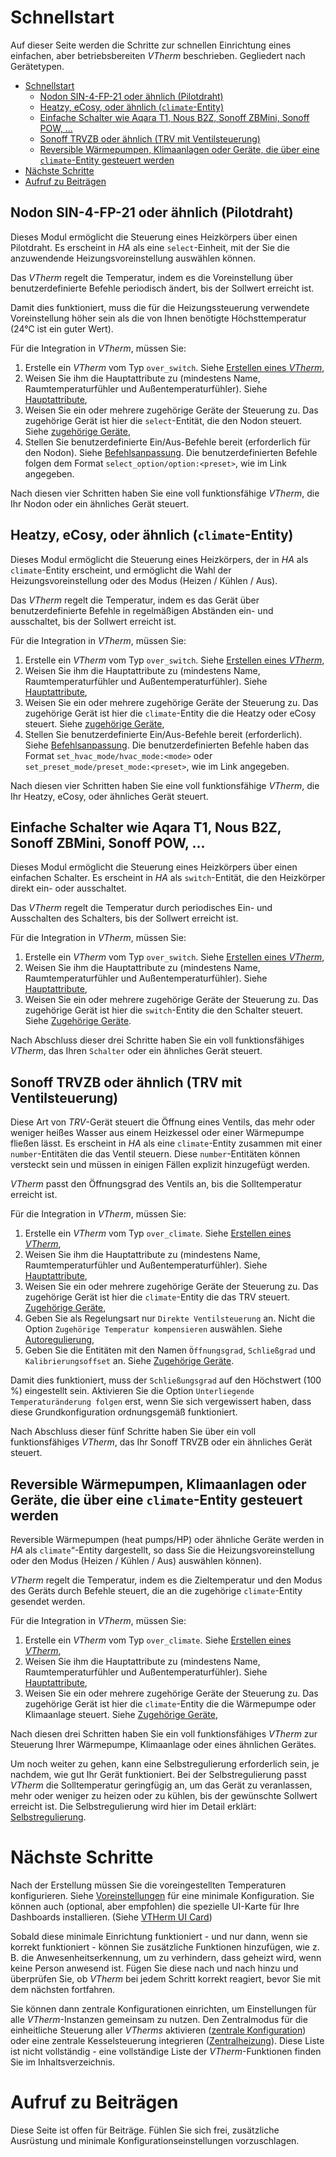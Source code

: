 # Schnellstart

Auf dieser Seite werden die Schritte zur schnellen Einrichtung eines einfachen, aber betriebsbereiten _VTherm_ beschrieben. Gegliedert nach Gerätetypen.

- [Schnellstart](#quick-start)
  - [Nodon SIN-4-FP-21 oder ähnlich (Pilotdraht)](#nodon-sin-4-fp-21-oder-ähnlich-pilotdraht)
  - [Heatzy, eCosy, oder ähnlich (`climate`-Entity)](#heatzy-ecosy-oder-ähnlich-`climate`-entity)
  - [Einfache Schalter wie Aqara T1, Nous B2Z, Sonoff ZBMini, Sonoff POW, ...](#einfache-schalter-wie-aqara-t1-nous-b2z-sonoff-zbmini-sonoff-pow-)
  - [Sonoff TRVZB oder ähnlich (TRV mit Ventilsteuerung)](#sonoff-trvzb-oder-ähnlich-trv-mit-ventilsteuerung)
  - [Reversible Wärmepumpen, Klimaanlagen oder Geräte, die über eine `climate`-Entity gesteuert werden](#reversible-wärmepumpen-klimaanlagen-oder-geräte-die-über-eine-climate-entity-gesteuert-werden)
- [Nächste Schritte](#nächste-schritte)
- [Aufruf zu Beiträgen](#aufruf-zu-beiträgen)

## Nodon SIN-4-FP-21 oder ähnlich (Pilotdraht)

Dieses Modul ermöglicht die Steuerung eines Heizkörpers über einen Pilotdraht. Es erscheint in _HA_ als eine `select`-Einheit, mit der Sie die anzuwendende Heizungsvoreinstellung auswählen können.

Das _VTherm_ regelt die Temperatur, indem es die Voreinstellung über benutzerdefinierte Befehle periodisch ändert, bis der Sollwert erreicht ist.

Damit dies funktioniert, muss die für die Heizungssteuerung verwendete Voreinstellung höher sein als die von Ihnen benötigte Höchsttemperatur (24°C ist ein guter Wert).

Für die Integration in _VTherm_, müssen Sie:
1. Erstelle ein _VTherm_ vom Typ `over_switch`. Siehe [Erstellen eines _VTherm_](creation.md),
2. Weisen Sie ihm die Hauptattribute zu (mindestens Name, Raumtemperaturfühler und Außentemperaturfühler). Siehe [Hauptattribute](base-attributes.md),
3. Weisen Sie ein oder mehrere zugehörige Geräte der Steuerung zu. Das zugehörige Gerät ist hier die `select`-Entität, die den Nodon steuert. Siehe [zugehörige Geräte](over-switch.md),
4. Stellen Sie benutzerdefinierte Ein/Aus-Befehle bereit (erforderlich für den Nodon). Siehe [Befehlsanpassung](over-switch.md#command-customization). Die benutzerdefinierten Befehle folgen dem Format `select_option/option:<preset>`, wie im Link angegeben.

Nach diesen vier Schritten haben Sie eine voll funktionsfähige _VTherm_, die Ihr Nodon oder ein ähnliches Gerät steuert.

## Heatzy, eCosy, oder ähnlich (`climate`-Entity)

Dieses Modul ermöglicht die Steuerung eines Heizkörpers, der in _HA_ als `climate`-Entity erscheint, und ermöglicht die Wahl der Heizungsvoreinstellung oder des Modus (Heizen / Kühlen / Aus).

Das _VTherm_ regelt die Temperatur, indem es das Gerät über benutzerdefinierte Befehle in regelmäßigen Abständen ein- und ausschaltet, bis der Sollwert erreicht ist.

Für die Integration in _VTherm_, müssen Sie:
1. Erstelle ein _VTherm_ vom Typ `over_switch`. Siehe [Erstellen eines _VTherm_](creation.md),
2. Weisen Sie ihm die Hauptattribute zu (mindestens Name, Raumtemperaturfühler und Außentemperaturfühler). Siehe [Hauptattribute](base-attributes.md),
3. Weisen Sie ein oder mehrere zugehörige Geräte der Steuerung zu. Das zugehörige Gerät ist hier die `climate`-Entity die die Heatzy oder eCosy steuert. Siehe [zugehörige Geräte](over-switch.md),
4. Stellen Sie benutzerdefinierte Ein/Aus-Befehle bereit (erforderlich). Siehe [Befehlsanpassung](over-switch.md#command-customization). Die benutzerdefinierten Befehle haben das Format `set_hvac_mode/hvac_mode:<mode>` oder `set_preset_mode/preset_mode:<preset>`, wie im Link angegeben.

Nach diesen vier Schritten haben Sie eine voll funktionsfähige _VTherm_, die Ihr Heatzy, eCosy, oder ähnliches Gerät steuert.

## Einfache Schalter wie Aqara T1, Nous B2Z, Sonoff ZBMini, Sonoff POW, ...

Dieses Modul ermöglicht die Steuerung eines Heizkörpers über einen einfachen Schalter. Es erscheint in _HA_ als `switch`-Entität, die den Heizkörper direkt ein- oder ausschaltet.

Das _VTherm_ regelt die Temperatur durch periodisches Ein- und Ausschalten des Schalters, bis der Sollwert erreicht ist.

Für die Integration in _VTherm_, müssen Sie:
1. Erstelle ein _VTherm_ vom Typ `over_switch`. Siehe [Erstellen eines _VTherm_](creation.md),
2. Weisen Sie ihm die Hauptattribute zu (mindestens Name, Raumtemperaturfühler und Außentemperaturfühler). Siehe [Hauptattribute](base-attributes.md),
3. Weisen Sie ein oder mehrere zugehörige Geräte der Steuerung zu. Das zugehörige Gerät ist hier die `switch`-Entity die den Schalter steuert. Siehe [Zugehörige Geräte](over-switch.md).

Nach Abschluss dieser drei Schritte haben Sie ein voll funktionsfähiges _VTherm_, das Ihren `Schalter` oder ein ähnliches Gerät steuert.

## Sonoff TRVZB oder ähnlich (TRV mit Ventilsteuerung)

Diese Art von _TRV_-Gerät steuert die Öffnung eines Ventils, das mehr oder weniger heißes Wasser aus einem Heizkessel oder einer Wärmepumpe fließen lässt. Es erscheint in _HA_ als eine `climate`-Entity zusammen mit einer `number`-Entitäten die das Ventil steuern. Diese `number`-Entitäten können versteckt sein und müssen in einigen Fällen explizit hinzugefügt werden.

_VTherm_ passt den Öffnungsgrad des Ventils an, bis die Solltemperatur erreicht ist.

Für die Integration in _VTherm_, müssen Sie:
1. Erstelle ein _VTherm_ vom Typ `over_climate`. Siehe [Erstellen eines _VTherm_](creation.md),
2. Weisen Sie ihm die Hauptattribute zu (mindestens Name, Raumtemperaturfühler und Außentemperaturfühler). Siehe [Hauptattribute](base-attributes.md),
3. Weisen Sie ein oder mehrere zugehörige Geräte der Steuerung zu. Das zugehörige Gerät ist hier die `climate`-Entity die das TRV steuert. [Zugehörige Geräte](over-climate.md),
4. Geben Sie als Regelungsart nur `Direkte Ventilsteuerung` an. Nicht die Option `Zugehörige Temperatur kompensieren` auswählen. Siehe [Autoregulierung](over-climate.md#auto-regulation),
5. Geben Sie die Entitäten mit den Namen `Öffnungsgrad`, `Schließgrad` und `Kalibrierungsoffset` an. Siehe [Zugehörige Geräte](over-switch.md).

Damit dies funktioniert, muss der `Schließungsgrad` auf den Höchstwert (100 %) eingestellt sein. Aktivieren Sie die Option `Unterliegende Temperaturänderung folgen` erst, wenn Sie sich vergewissert haben, dass diese Grundkonfiguration ordnungsgemäß funktioniert.

Nach Abschluss dieser fünf Schritte haben Sie über ein voll funktionsfähiges _VTherm_, das Ihr Sonoff TRVZB oder ein ähnliches Gerät steuert.

## Reversible Wärmepumpen, Klimaanlagen oder Geräte, die über eine `climate`-Entity gesteuert werden

Reversible Wärmepumpen (heat pumps/HP) oder ähnliche Geräte werden in _HA_ als `climate`“-Entity dargestellt, so dass Sie die Heizungsvoreinstellung oder den Modus (Heizen / Kühlen / Aus) auswählen können).

_VTherm_ regelt die Temperatur, indem es die Zieltemperatur und den Modus des Geräts durch Befehle steuert, die an die zugehörige `climate`-Entity gesendet werden.

Für die Integration in _VTherm_, müssen Sie:
1. Erstelle ein _VTherm_ vom Typ `over_climate`. Siehe [Erstellen eines _VTherm_](creation.md),
2. Weisen Sie ihm die Hauptattribute zu (mindestens Name, Raumtemperaturfühler und Außentemperaturfühler). Siehe [Hauptattribute](base-attributes.md),
3. Weisen Sie ein oder mehrere zugehörige Geräte der Steuerung zu. Das zugehörige Gerät ist hier die `climate`-Entity  die die Wärmepumpe oder Klimaanlage steuert. Siehe [Zugehörige Geräte](over-climate.md),

Nach diesen drei Schritten haben Sie ein voll funktionsfähiges _VTherm_ zur Steuerung Ihrer Wärmepumpe, Klimaanlage oder eines ähnlichen Gerätes.

Um noch weiter zu gehen, kann eine Selbstregulierung erforderlich sein, je nachdem, wie gut Ihr Gerät funktioniert. Bei der Selbstregulierung passt _VTherm_ die Solltemperatur geringfügig an, um das Gerät zu veranlassen, mehr oder weniger zu heizen oder zu kühlen, bis der gewünschte Sollwert erreicht ist. Die Selbstregulierung wird hier im Detail erklärt: [Selbstregulierung](self-regulation.md).

# Nächste Schritte

Nach der Erstellung müssen Sie die voreingestellten Temperaturen konfigurieren. Siehe [Voreinstellungen](feature-presets.md) für eine minimale Konfiguration.
Sie können auch (optional, aber empfohlen) die spezielle UI-Karte für Ihre Dashboards installieren. (Siehe [VTHerm UI Card](https://github.com/jmcollin78/versatile-thermostat-ui-card))

Sobald diese minimale Einrichtung funktioniert - und nur dann, wenn sie korrekt funktioniert - können Sie zusätzliche Funktionen hinzufügen, wie z. B. die Anwesenheitserkennung, um zu verhindern, dass geheizt wird, wenn keine Person anwesend ist. Fügen Sie diese nach und nach hinzu und überprüfen Sie, ob _VTherm_ bei jedem Schritt korrekt reagiert, bevor Sie mit dem nächsten fortfahren.

Sie können dann zentrale Konfigurationen einrichten, um Einstellungen für alle _VTherm_-Instanzen gemeinsam zu nutzen. Den Zentralmodus für die einheitliche Steuerung aller _VTherms_ aktivieren ([zentrale Konfiguration](feature-central-mode.md)) oder eine zentrale Kesselsteuerung integrieren ([Zentralheizung](feature-central-boiler.md)). Diese Liste ist nicht vollständig - eine vollständige Liste der _VTherm_-Funktionen finden Sie im Inhaltsverzeichnis.

# Aufruf zu Beiträgen

Diese Seite ist offen für Beiträge. Fühlen Sie sich frei, zusätzliche Ausrüstung und minimale Konfigurationseinstellungen vorzuschlagen.

